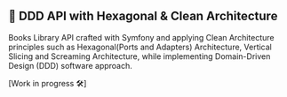 ## :satellite: DDD API with Hexagonal & Clean Architecture

Books Library API crafted with Symfony and applying Clean Architecture principles such as Hexagonal(Ports and Adapters) Architecture, Vertical Slicing and Screaming Architecture, while implementing Domain-Driven Design (DDD) software approach.
 
[Work in progress :hammer_and_wrench:]
